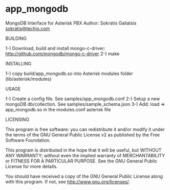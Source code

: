 app_mongodb
===========

MongoDB Interface for Asterisk PBX
Author: Sokratis Galiatsis <sokratis@techio.com>

BUILDING

1-) Download, build and install mongo-c-driver: http://github.com/mongodb/mongo-c-driver
2-) make

INSTALLING

1-) copy build/app_mongodb.so into Asterisk modules folder (lib/asterisk/modules)

USAGE

1-) Create a config file. See samples/app_mongodb.conf
2-) Setup a new mongoDB db/collection. See samples/sample_schema.json
3-) Add: load => app_mongodb.so in the modules.conf asterisk file

LICENSING

This program is free software: you can redistribute it and/or modify
it under the terms of the GNU General Public License v2 as published
by the Free Software Foundation.

This program is distributed in the hope that it will be useful,
but WITHOUT ANY WARRANTY; without even the implied warranty of
MERCHANTABILITY or FITNESS FOR A PARTICULAR PURPOSE.  See the
GNU General Public License for more details.

You should have received a copy of the GNU General Public License
along with this program.  If not, see <http://www.gnu.org/licenses/>.

